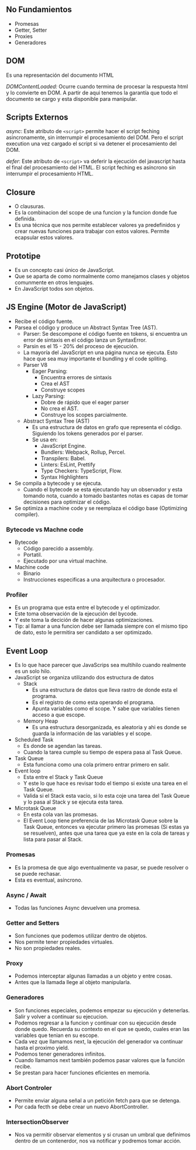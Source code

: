 ## No Fundamientos

* Promesas
* Getter, Setter
* Proxies
* Generadores


## DOM

Es una representación del documento HTML

*DOMContentLoaded:* Ocurre cuando termina de procesar la respuesta html y lo convierte en DOM. A partir de aqui tenemos la garantía que todo el documento se cargo y esta disponible para manipular.

## Scripts Externos

*async*: Este atributo de `<script>` permite hacer el script feching asincronamente, sin interrumpir el procesamiento del DOM. Pero el script execution una vez cargado el script si va detener el procesamiento del DOM.

*defer*: Este atributo de `<script>` va deferir la ejecución del javascript hasta el final del procesamiento del HTML. El script feching es asíncrono sin interrumpir el procesamiento HTML.

## Closure

* O clausuras.
* Es la combinacion del scope de una funcion y la funcion donde fue definida.
* Es una técnica que nos permite establecer valores ya predefinidos y crear nuevas funciones para trabajar con estos valores. Permite ecapsular estos valores.

## Prototipe

* Es un concepto casi único de JavaScript.
* Que se aparta de como normalmente como manejamos clases y objetos comunmente en otros lenguajes.
* En JavaScript todos son objetos.

## JS Engine (Motor de JavaScript)

* Recibe el código fuente.
* Parsea el código y produce un Abstract Syntax Tree (AST).
  * Parser: Se descompone el código fuente en tokens, si encuentra un error de sintaxis en el código lanza un SyntaxError.
  * Parsin es el 15 - 20% del proceso de ejecución.
  * La mayoría del JavaScript en una página nunca se ejecuta. Esto hace que sea muy importante el bundling y el code spliting.
  * Parser V8
    * Eager Parsing:
      * Encuentra errores de sintaxis
      * Crea el AST
      * Construye scopes
    * Lazy Parsing:
      * Dobre de rápido que el eager parser
      * No crea el AST.
      * Construye los scopes parcialmente.
  * Abstract Syntax Tree (AST)
    * Es una estructura de datos en grafo que representa el código. Siguiendo los tokens generados por el parser.
    * Se usa en:
      * JavaScript Engine.
      * Bundlers: Webpack, Rollup, Percel.
      * Transpilers: Babel.
      * Linters: EsLint, Prettify
      * Type Checkers: TypeScript, Flow.
      * Syntax Highlighters
* Se compila a bytecode y se ejecuta.
  * Cuando el bytecode se esta ejecutando hay un observador y esta tomando nota, cuando a tomado bastantes notas es capas de tomar decisiones para optimizar el código.
* Se optimiza a machine code y se reemplaza el código base (Optimizing compiler).

### Bytecode vs Machne code

* Bytecode
  * Código parecido a assembly.
  * Portatil.
  * Ejecutado por una virtual machine.
* Machine code
  * Binario
  * Instrucciones especificas a una arquitectura o procesador.

### Profiler

* Es un programa que esta entre el bytecode y el optimizador.
* Este toma observación de la ejecución del bycode.
* Y este toma la decición de hacer algunas optimizaciones.
* Tip: al llamar a una funcion debe ser llamada siempre con el mismo tipo de dato, esto le permitira ser candidato a ser optimizado.

## Event Loop

* Es lo que hace parecer que JavaScrips sea multihilo cuando realmente es un solo hilo.
* JavaScript se organiza utilizando dos estructura de datos
  * Stack
    * Es una estructura de datos que lleva rastro de donde esta el programa.
    * Es el registro de como esta operando el programa.
    * Apunta  variables como el scope. Y sabe que variables tienen acceso a que escope.
  * Memory Heap
    * Es una estructura desorganizada, es aleatoria y ahi es donde se guarda la información de las variables y el scope.
* Scheduled Task
  * Es donde se agendan las tareas.
  * Cuando la tarea cumple su tiempo de espera pasa al Task Queue.
* Task Queue
  * Esta funciona como una cola primero entrar primero en salir.
* Event loop
  * Esta entre el Stack y Task Queue
  * Y este lo que hace es revisar todo el tiempo si existe una tarea en el Task Queue.
  * Valida si el Stack esta vacio, si lo esta coje una tarea del Task Queue y lo pasa al Stack y se ejecuta esta tarea.
* Microtask Queue
  * En esta cola van las promesas.
  * El Event Loop tiene preferencia de las Microtask Queue sobre la Task Queue, entonces va ejecutar primero las promesas (Si estas ya se resuelven), antes que una tarea que ya este en la cola de tareas y lista para pasar al Stack.

### Promesas

* Es la promesa de que algo eventualmente va pasar, se puede resolver o se puede rechasar.
* Esta es eventual, asíncrono.

### Async / Await

* Todas las funciones Async devuelven una promesa.

### Getter and Setters

* Son funciones que podemos utilizar dentro de objetos.
* Nos permite tener propiedades virtuales.
* No son propiedades reales.

### Proxy

* Podemos interceptar algunas llamadas a un objeto y entre cosas.
* Antes que la llamada llege al objeto manipularla.

### Generadores

* Son funciones especiales, podemos empezar su ejecución y detenerlas. Salir y volver a continuar su ejecucion.
* Podemos regresar a la funcion y continuar con su ejecución desde donde quedo. Recuerda su contexto en el que se quedo, cuales eran las variables que tenian en su escope.
* Cada vez que llamamos next, la ejecución del generador va continuar hasta el proximo yield.
* Podemos tener generadores infinitos.
* Cuando llamamos next también podemos pasar valores que la función recibe.
* Se prestan para hacer funciones eficientes en memoria.

### Abort Controler

* Permite enviar alguna señal a un petición fetch para que se detenga.
* Por cada fecth se debe crear un nuevo AbortController.

### IntersectionObserver

* Nos va permitir observar elementos y si crusan un umbral que definimos dentro de un contenerdor, nos va notificar y podremos tomar acción.







